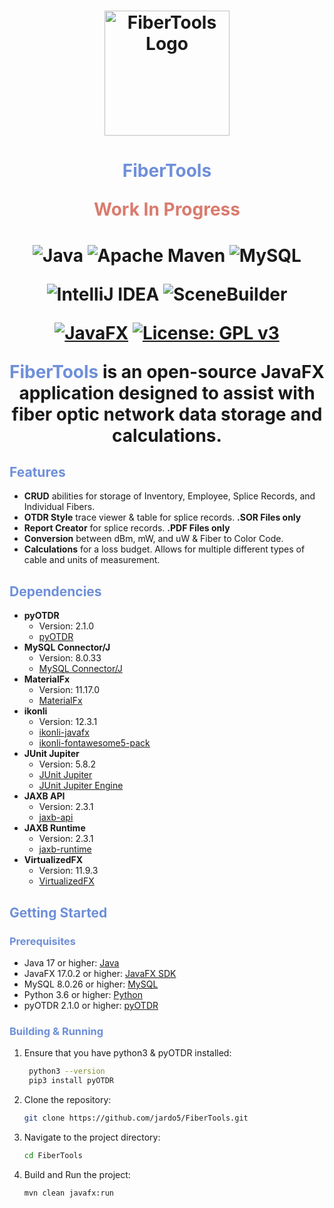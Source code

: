 <h1 align="center">
  <img src="https://i.imgur.com/pcxav6F.png" alt="FiberTools Logo" width="200" height="200">
</h1>

<h1 align="center">
  <span style="color:#6E8FD9">FiberTools</span>

<span style="color:#D97B6E">Work In Progress</span>
</h1>

<h1 align="center">

![Java](https://img.shields.io/badge/java-%23ED8B00.svg?style=for-the-badge&logo=openjdk&logoColor=white)
![Apache Maven](https://img.shields.io/badge/Apache%20Maven-C71A36?style=for-the-badge&logo=Apache%20Maven&logoColor=white)
![MySQL](https://img.shields.io/badge/mysql-%2300f.svg?style=for-the-badge&logo=mysql&logoColor=white)

![IntelliJ IDEA](https://img.shields.io/badge/IntelliJIDEA-000000.svg?style=for-the-badge&logo=intellij-idea&logoColor=white)
![SceneBuilder](https://img.shields.io/badge/SceneBuilder-007ACC.svg?style=for-the-badge&logo=Java&logoColor=white)

[![JavaFX](https://img.shields.io/badge/JavaFX-17%2B-green)](https://openjfx.io/)
[![License: GPL v3](https://img.shields.io/badge/License-GPLv3-blue.svg)](https://www.gnu.org/licenses/gpl-3.0)

<span style="color:#6E8FD9">FiberTools</span> is an open-source JavaFX application designed to assist with fiber optic
network data storage and calculations.

## <span style="color:#6E8FD9">Features</span>

- **CRUD** abilities for storage of Inventory, Employee, Splice Records, and Individual Fibers.
- **OTDR Style** trace viewer & table for splice records. **.SOR Files only**
- **Report Creator** for splice records. **.PDF Files only**
- **Conversion** between dBm, mW, and uW & Fiber to Color Code.
- **Calculations** for a loss budget. Allows for multiple different types of cable and units of measurement.

## <span style="color:#6E8FD9">Dependencies</span>

- **pyOTDR**
    - Version: 2.1.0
    - [pyOTDR](https://github.com/sid5432/pyOTDR)
- **MySQL Connector/J**
    - Version: 8.0.33
    - [MySQL Connector/J](https://mvnrepository.com/artifact/mysql/mysql-connector-java)
- **MaterialFx**
    - Version: 11.17.0
    - [MaterialFx](https://github.com/palexdev/MaterialFx)
- **ikonli**
    - Version: 12.3.1
    - [ikonli-javafx](https://mvnrepository.com/artifact/org.kordamp.ikonli/ikonli-javafx)
    - [ikonli-fontawesome5-pack](https://mvnrepository.com/artifact/org.kordamp.ikonli/ikonli-fontawesome5-pack)
- **JUnit Jupiter**
    - Version: 5.8.2
    - [JUnit Jupiter](https://mvnrepository.com/artifact/org.junit.jupiter/junit-jupiter-api)
    - [JUnit Jupiter Engine](https://mvnrepository.com/artifact/org.junit.jupiter/junit-jupiter-engine)
- **JAXB API**
    - Version: 2.3.1
    - [jaxb-api](https://mvnrepository.com/artifact/javax.xml.bind/jaxb-api)
- **JAXB Runtime**
    - Version: 2.3.1
    - [jaxb-runtime](https://mvnrepository.com/artifact/org.glassfish.jaxb/jaxb-runtime)
- **VirtualizedFX**
    - Version: 11.9.3
    - [VirtualizedFX](https://github.com/palexdev/VirtualizedFX)

## <span style="color:#6E8FD9">Getting Started</span>

### <span style="color:#6E8FD9">Prerequisites</span>

- Java 17 or higher: [Java](https://www.oracle.com/java/technologies/javase-jdk14-downloads.html)
- JavaFX 17.0.2 or higher: [JavaFX SDK](https://openjfx.io/)
- MySQL 8.0.26 or higher: [MySQL](https://dev.mysql.com/downloads/mysql/)
- Python 3.6 or higher: [Python](https://www.python.org/downloads/)
- pyOTDR 2.1.0 or higher: [pyOTDR](https://github.com/sid5432/pyOTDR)

### <span style="color:#6E8FD9">Building & Running</span>

1. Ensure that you have python3 & pyOTDR installed:

   ```bash
    python3 --version
    pip3 install pyOTDR
   ```

1. Clone the repository:

   ```bash
   git clone https://github.com/jardo5/FiberTools.git
    ```
2. Navigate to the project directory:

   ```bash
   cd FiberTools
   ```
3. Build and Run the project:

   ```bash
   mvn clean javafx:run
   ```
   </h1>
